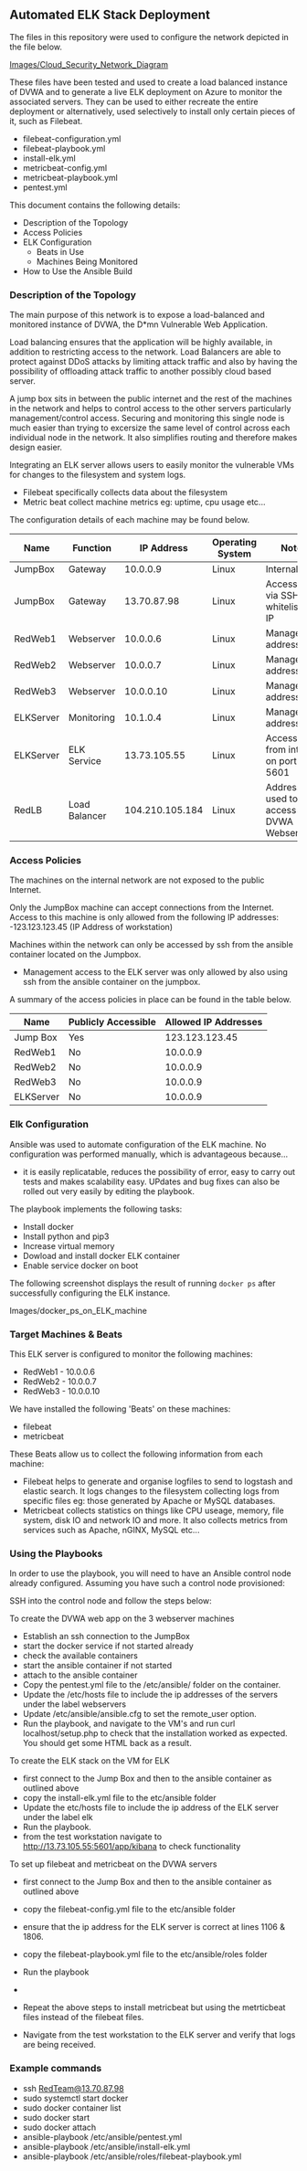 ## Automated ELK Stack Deployment

The files in this repository were used to configure the network depicted in the file below.

[Images/Cloud_Security_Network_Diagram](../Images/Cloud_Security_Diagram.pdf)

These files have been tested and used to create a load balanced instance of DVWA and to generate a live ELK deployment on Azure to monitor the associated servers. They can be used to either recreate the entire deployment or alternatively, used selectively to install only certain pieces of it, such as Filebeat.

  - filebeat-configuration.yml
  - filebeat-playbook.yml
  - install-elk.yml
  - metricbeat-config.yml
  - metricbeat-playbook.yml
  - pentest.yml

This document contains the following details:
- Description of the Topology
- Access Policies
- ELK Configuration
  - Beats in Use
  - Machines Being Monitored
- How to Use the Ansible Build


### Description of the Topology

The main purpose of this network is to expose a load-balanced and monitored instance of DVWA, the D*mn Vulnerable Web Application.

Load balancing ensures that the application will be highly available, in addition to restricting access to the network.
Load Balancers are able to protect against DDoS attacks by limiting attack traffic and also by having the possibility of offloading attack traffic to another possibly cloud based server.

A jump box sits in between the public internet and the rest of the machines in the network and helps to control access to the other servers particularly management/control access. Securing and monitoring this single node is much easier than trying to excersize the same level of control across each individual node in the network. It also simplifies routing and therefore makes design easier.

Integrating an ELK server allows users to easily monitor the vulnerable VMs for changes to the filesystem and system logs.
- Filebeat specifically collects data about the filesystem
- Metric beat collect machine metrics eg: uptime, cpu usage etc...

The configuration details of each machine may be found below.


| Name     | Function    | IP Address      | Operating System | Notes                                  |
|----------|-------------|-----------------|------------------|----------------------------------------|
| JumpBox  | Gateway     | 10.0.0.9        | Linux            | Internal                               |
| JumpBox  | Gateway     | 13.70.87.98     | Linux            | Accessible via SSH from whitelisted IP |
| RedWeb1  | Webserver   | 10.0.0.6        | Linux            | Management address                     |
| RedWeb2  | Webserver   | 10.0.0.7        | Linux            | Management address                     |
| RedWeb3  | Webserver   | 10.0.0.10       | Linux            | Management address                     |
| ELKServer| Monitoring  | 10.1.0.4        | Linux            | Management address                     |
| ELKServer| ELK Service | 13.73.105.55    | Linux            | Accessible from internet on port 5601  |
| RedLB    |Load Balancer| 104.210.105.184 | Linux            | Address used to access DVWA Webservers |

### Access Policies

The machines on the internal network are not exposed to the public Internet. 

Only the JumpBox machine can accept connections from the Internet. Access to this machine is only allowed from the following IP addresses:
-123.123.123.45 (IP Address of workstation)

Machines within the network can only be accessed by ssh from the ansible container located on the Jumpbox.
- Management access to the ELK server was only allowed by also using ssh from the ansible container on the jumpbox.

A summary of the access policies in place can be found in the table below.

| Name        | Publicly Accessible | Allowed IP Addresses |
|-------------|---------------------|----------------------|
| Jump Box    | Yes                 | 123.123.123.45        |
| RedWeb1     | No                  | 10.0.0.9             |
| RedWeb2     | No                  | 10.0.0.9             |
| RedWeb3     | No                  | 10.0.0.9             |
| ELKServer   | No                  | 10.0.0.9             |

### Elk Configuration

Ansible was used to automate configuration of the ELK machine. No configuration was performed manually, which is advantageous because...
- it is easily replicatable, reduces the possibility of error, easy to carry out tests and makes scalability easy. UPdates and bug fixes can also be rolled out very easily by editing the playbook.

The playbook implements the following tasks:

- Install docker
- Install python and pip3 
- Increase virtual memory
- Dowload and install docker ELK container
- Enable service docker on boot

The following screenshot displays the result of running `docker ps` after successfully configuring the ELK instance.

Images/docker_ps_on_ELK_machine

### Target Machines & Beats
This ELK server is configured to monitor the following machines:
- RedWeb1 - 10.0.0.6
- RedWeb2 - 10.0.0.7
- RedWeb3 - 10.0.0.10

We have installed the following 'Beats' on these machines:
- filebeat
- metricbeat

These Beats allow us to collect the following information from each machine:
- Filebeat helps to generate and organise logfiles to send to logstash and elastic search. It logs changes to the filesystem collecting logs from specific files eg: those generated by Apache or MySQL databases.
- Metricbeat collects statistics on things like CPU useage, memory, file system, disk IO and network IO and more. It also collects metrics from services such as Apache, nGINX, MySQL etc...

### Using the Playbooks
In order to use the playbook, you will need to have an Ansible control node already configured. Assuming you have such a control node provisioned: 

SSH into the control node and follow the steps below:

To create the DVWA web app on the 3 webserver machines

- Establish an ssh connection to the JumpBox 
- start the docker service if not started already
- check the available containers
- start the ansible container if not started
- attach to the ansible container
- Copy the pentest.yml file to the /etc/ansible/ folder on the container.
- Update the /etc/hosts file to include the  ip addresses of the servers under the label webservers
- Update /etc/ansible/ansible.cfg to set the remote_user option.
- Run the playbook, and navigate to the VM's and run curl localhost/setup.php to check that the installation worked as expected. You should get some HTML back as a result.

To create the ELK stack on the VM for ELK

- first connect to the Jump Box and then to the ansible container as outlined above
- copy the install-elk.yml file to the etc/ansible folder
- Update the etc/hosts file to include the ip address of the ELK server under the label elk 
- Run the playbook.
- from the test workstation navigate to http://13.73.105.55:5601/app/kibana to check functionality

To set up filebeat and metricbeat on the DVWA servers

- first connect to the Jump Box and then to the ansible container as outlined above
- copy the filebeat-config.yml file to the etc/ansible folder
- ensure that the ip address for the ELK server is correct at lines 1106 & 1806.
- copy the filebeat-playbook.yml file to the etc/ansible/roles folder
- Run the playbook
- 
- Repeat the above steps to install metricbeat but using the metrticbeat files instead of the filebeat files.

- Navigate from the test workstation to the ELK server and verify that logs are being received. 

### Example commands

 - ssh RedTeam@13.70.87.98
 - sudo systemctl start docker
 - sudo docker container list
 - sudo docker start <container-name>
 - sudo docker attach <container-name>
 - ansible-playbook /etc/ansible/pentest.yml
 - ansible-playbook /etc/ansible/install-elk.yml
 - ansible-playbook /etc/ansible/roles/filebeat-playbook.yml
